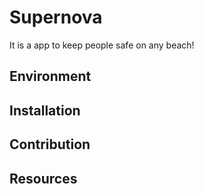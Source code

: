 # Supernova 

It is a app to keep people safe on any beach! 


## Environment

## Installation

## Contribution


## Resources
